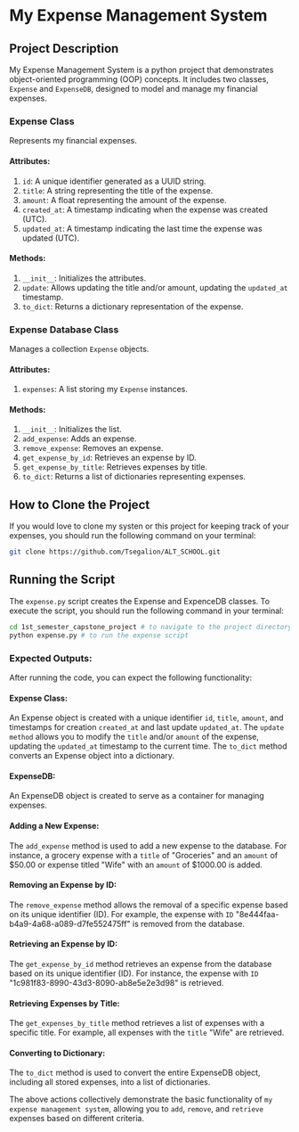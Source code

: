 # My Expense Management System

## Project Description

My Expense Management System is a python project that demonstrates object-oriented programming (OOP) concepts. It includes two classes, `Expense` and `ExpenseDB`, designed to model and manage my financial expenses.

### Expense Class

Represents my financial expenses.

#### Attributes:

1. `id`: A unique identifier generated as a UUID string.
2. `title`: A string representing the title of the expense.
3. `amount`: A float representing the amount of the expense.
4. `created_at`: A timestamp indicating when the expense was created (UTC).
5. `updated_at`: A timestamp indicating the last time the expense was updated (UTC).

#### Methods:

1. `__init__`: Initializes the attributes.
2. `update`: Allows updating the title and/or amount, updating the `updated_at` timestamp.
3. `to_dict`: Returns a dictionary representation of the expense.

### Expense Database Class

Manages a collection `Expense` objects.

#### Attributes:

1. `expenses`: A list storing my `Expense` instances.

#### Methods:

1. `__init__`: Initializes the list.
2. `add_expense`: Adds an expense.
3. `remove_expense`: Removes an expense.
4. `get_expense_by_id`: Retrieves an expense by ID.
5. `get_expense_by_title`: Retrieves expenses by title.
6. `to_dict`: Returns a list of dictionaries representing expenses.


## How to Clone the Project

If you would love to clone my systen or this project for keeping track of your expenses, you should run the following command on your terminal:

```bash
git clone https://github.com/Tsegalion/ALT_SCHOOL.git
```

## Running the Script
The `expense.py` script creates the Expense and ExpenceDB classes. To execute the script, you should run the following command in your terminal:

```bash
cd 1st_semester_capstone_project # to navigate to the project directory:
python expense.py # to run the expense script
```

### Expected Outputs:
After running the code, you can expect the following functionality:

#### Expense Class:

An Expense object is created with a unique identifier `id`, `title`, `amount`, and timestamps for creation `created_at` and last update `updated_at`.
The `update method` allows you to modify the `title` and/or `amount` of the expense, updating the `updated_at` timestamp to the current time.
The `to_dict` method converts an Expense object into a dictionary.

#### ExpenseDB:
An ExpenseDB object is created to serve as a container for managing expenses.

#### Adding a New Expense:
The `add_expense` method is used to add a new expense to the database. For instance, a grocery expense with a `title` of "Groceries" and an `amount` of $50.00 or expense titled "Wife" with an `amount` of $1000.00 is added.

#### Removing an Expense by ID:
The `remove_expense` method allows the removal of a specific expense based on its unique identifier (ID). For example, the expense with `ID` "8e444faa-b4a9-4a68-a089-d7fe552475ff" is removed from the database.

#### Retrieving an Expense by ID:
The `get_expense_by_id` method retrieves an expense from the database based on its unique identifier (ID). For instance, the expense with `ID` "1c981f83-8990-43d3-8090-ab8e5e2e3d98" is retrieved.

#### Retrieving Expenses by Title:
The `get_expenses_by_title` method retrieves a list of expenses with a specific title. For example, all expenses with the `title` "Wife" are retrieved.

#### Converting to Dictionary:
The `to_dict` method is used to convert the entire ExpenseDB object, including all stored expenses, into a list of dictionaries.

The above actions collectively demonstrate the basic functionality of `my expense management system`, allowing you to `add`, `remove`, and `retrieve` expenses based on different criteria.